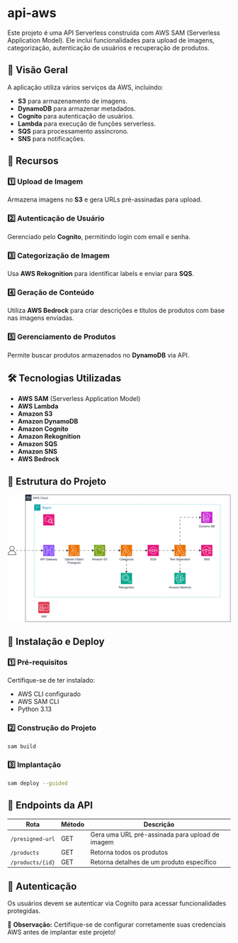 # api-aws

Este projeto é uma API Serverless construída com AWS SAM (Serverless Application Model). Ele inclui funcionalidades para upload de imagens, categorização, autenticação de usuários e recuperação de produtos.

## 📌 Visão Geral

A aplicação utiliza vários serviços da AWS, incluindo:
- **S3** para armazenamento de imagens.
- **DynamoDB** para armazenar metadados.
- **Cognito** para autenticação de usuários.
- **Lambda** para execução de funções serverless.
- **SQS** para processamento assíncrono.
- **SNS** para notificações.

## 🚀 Recursos

### 1️⃣ Upload de Imagem
Armazena imagens no **S3** e gera URLs pré-assinadas para upload.

### 2️⃣ Autenticação de Usuário
Gerenciado pelo **Cognito**, permitindo login com email e senha.

### 3️⃣ Categorização de Imagem
Usa **AWS Rekognition** para identificar labels e enviar para **SQS**.

### 4️⃣ Geração de Conteúdo
Utiliza **AWS Bedrock** para criar descrições e títulos de produtos com base nas imagens enviadas.

### 5️⃣ Gerenciamento de Produtos
Permite buscar produtos armazenados no **DynamoDB** via API.

## 🛠 Tecnologias Utilizadas
- **AWS SAM** (Serverless Application Model)
- **AWS Lambda**
- **Amazon S3**
- **Amazon DynamoDB**
- **Amazon Cognito**
- **Amazon Rekognition**
- **Amazon SQS**
- **Amazon SNS**
- **AWS Bedrock**

## 📂 Estrutura do Projeto

![Diagrama do projeto original](/assets/Diagrama.png)

## 🔧 Instalação e Deploy
### 1️⃣ Pré-requisitos
Certifique-se de ter instalado:
- AWS CLI configurado
- AWS SAM CLI
- Python 3.13

### 2️⃣ Construção do Projeto
```sh
sam build
```

### 3️⃣ Implantação
```sh
sam deploy --guided
```

## 📌 Endpoints da API
| Rota                  | Método | Descrição |
|-----------------------|--------|-----------|
| `/presigned-url`      | GET    | Gera uma URL pré-assinada para upload de imagem |
| `/products`           | GET    | Retorna todos os produtos |
| `/products/{id}`      | GET    | Retorna detalhes de um produto específico |

## 🔑 Autenticação
Os usuários devem se autenticar via Cognito para acessar funcionalidades protegidas.

📢 **Observação:** Certifique-se de configurar corretamente suas credenciais AWS antes de implantar este projeto!


